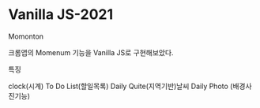# Vanilla JS-2021

Momonton

크롬앱의 Momenum 기능을 Vanilla JS로 구현해보았다.

특징

clock(시계)
To Do List(할일목록)
Daily Quite(지역기반)날씨
Daily Photo (배경사진기능)
